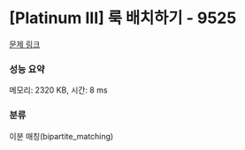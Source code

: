 # [Platinum III] 룩 배치하기 - 9525 

[문제 링크](https://www.acmicpc.net/problem/9525) 

### 성능 요약

메모리: 2320 KB, 시간: 8 ms

### 분류

이분 매칭(bipartite_matching)

